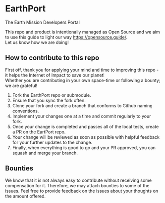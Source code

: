 # EarthPort
The Earth Mission Developers Portal  

This repo and product is intentionally managed as Open Source and we aim to use this guide to light our way https://opensource.guide/.  
Let us know how we are doing!

## How to contribute to this repo
First off, thank you for applying your mind and time to improving this repo - it helps the Internet of Impact to save our planet!  
Whether you are contributing in your own space-time or following a bounty; we are grateful!

1. Fork the EarthPort repo or submodule.
2. Ensure that you sync the fork often.
3. Clone your fork and create a branch that conforms to Github naming conventions.
4. Implement your changes one at a time and commit regularly to your fork.
5. Once your change is completed and passes all of the local tests, create a PR on the EartPort repo.
6. Your change will be reviewed as soon as possible with helpful feedback for your further updates to the change.
7. Finally, when everything is good to go and your PR approved, you can squash and merge your branch.

## Bounties
We know that it is not always easy to contribute without receiving some compensation for it.
Therefore, we may attach bounties to some of the issues.
Feel free to provide feedback on the issues about your thoughts on the amount offered.

